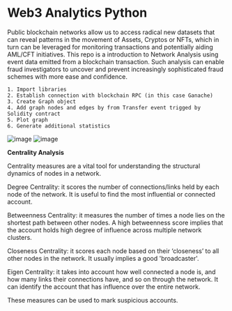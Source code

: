 # Web3 Analytics Python 

Public blockchain networks allow us to access radical new datasets that can reveal patterns in the movement of Assets, Cryptos or NFTs, which in turn can be leveraged for monitoring transactions and potentially aiding AML/CFT initiatives.
This repo is a introduction to Network Analysis using event data emitted from a blockchain transaction. Such analysis can enable fraud investigators to uncover and prevent increasingly sophisticated fraud schemes with more ease and confidence.

```shell
1. Import libraries
2. Establish connection with blockchain RPC (in this case Ganache)
3. Create Graph object
4. Add graph nodes and edges by from Transfer event trigged by Solidity contract 
5. Plot graph
6. Generate additional statistics
```

![image](https://user-images.githubusercontent.com/115624087/198863254-4928d5ca-5829-426b-8912-de90df521651.png)
![image](https://user-images.githubusercontent.com/115624087/198863296-88596fc1-f1ef-494b-a71f-bda52ea5b1ac.png)






**Centrality Analysis**

Centrality measures are a vital tool for understanding the structural dynamics of nodes in a network.

Degree Centrality: it scores the number of connections/links held by each node of the network. It is useful to find the most influential or connected account.

Betweenness Centrality: it measures the number of times a node lies on the shortest path between other nodes. A high betweenness score implies that the account holds high degree of influence across multiple network clusters.

Closeness Centrality: it scores each node based on their ‘closeness’ to all other nodes in the network. It usually implies a good 'broadcaster'.

Eigen Centrality: it takes into account how well connected a node is, and how many links their connections have, and so on through the network. It can identify the account that has influence over the entire network.

These measures can be used to mark suspicious accounts.
